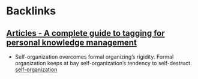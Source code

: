 
# Backlinks
## [Articles - A complete guide to tagging for personal knowledge management](<Articles - A complete guide to tagging for personal knowledge management.md>)
- Self-organization overcomes formal organizing’s rigidity. Formal organization keeps at bay self-organization’s tendency to self-destruct. [self-organization](<self-organization.md>)

